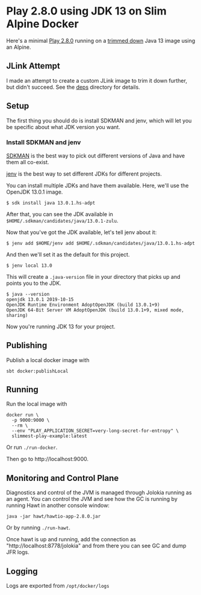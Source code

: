 # Play 2.8.0 using JDK 13 on Slim Alpine Docker

Here's a minimal [Play 2.8.0](https://www.playframework.com/documentation/2.8.x/Home) running on a [trimmed down](https://blog.gilliard.lol/2018/11/05/alpine-jdk11-images.html) Java 13 image using an Alpine.

## JLink Attempt

I made an attempt to create a custom JLink image to trim it down further, but didn't succeed.  See the [deps](deps) directory for details.

## Setup

The first thing you should do is install SDKMAN and jenv, which will let you be specific about what JDK version you want.

### Install SDKMAN and jenv

[SDKMAN](https://sdkman.io/usage) is the best way to pick out different versions of Java and have them all co-exist.

[jenv](http://www.jenv.be/) is the best way to set different JDKs for different projects.

You can install multiple JDKs and have them available.  Here, we'll use the OpenJDK 13.0.1 image. 

```
$ sdk install java 13.0.1.hs-adpt
```

After that, you can see the JDK available in `$HOME/.sdkman/candidates/java/13.0.1-zulu`.

Now that you've got the JDK available, let's tell jenv about it:

```
$ jenv add $HOME/jenv add $HOME/.sdkman/candidates/java/13.0.1.hs-adpt
```

And then we'll set it as the default for this project.

```
$ jenv local 13.0
```

This will create a `.java-version` file in your directory that picks up and points you to the JDK.

```
$ java --version 
openjdk 13.0.1 2019-10-15
OpenJDK Runtime Environment AdoptOpenJDK (build 13.0.1+9)
OpenJDK 64-Bit Server VM AdoptOpenJDK (build 13.0.1+9, mixed mode, sharing)
```

Now you're running JDK 13 for your project.

## Publishing

Publish a local docker image with

```
sbt docker:publishLocal
```

## Running

Run the local image with 

```
docker run \
  -p 9000:9000 \
  --rm \
  --env "PLAY_APPLICATION_SECRET=very-long-secret-for-entropy" \
  slimmest-play-example:latest
```

Or run `./run-docker`.  

Then go to http://localhost:9000.

## Monitoring and Control Plane

Diagnostics and control of the JVM is managed through Jolokia running as an agent.  You can control the JVM and see how the GC is running by running Hawt in another console window:

```
java -jar hawt/hawtio-app-2.8.0.jar
```

Or by running `./run-hawt`.

Once hawt is up and running, add the connection as "http://localhost:8778/jolokia" and from there you can see GC and dump JFR logs.

## Logging

Logs are exported from `/opt/docker/logs` 